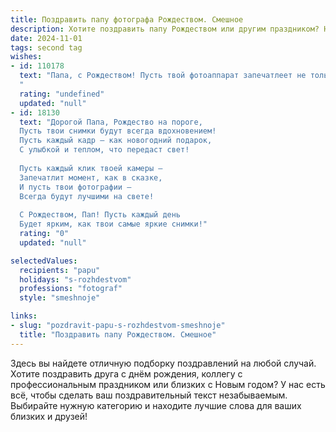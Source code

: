 ```yaml
---
title: Поздравить папу фотографа Рождеством. Смешное
description: Хотите поздравить папу Рождеством или другим праздником? Наш ИИ создаст незабываемое поздравление, а вы обязательно выделитесь среди других.  
date: 2024-11-01
tags: second tag
wishes:
- id: 110178
  text: "Папа, с Рождеством! Пусть твой фотоаппарат запечатлеет не только чудеса этого дня, но и гору подарков, которые ты, надеюсь, получишь! А если не получишь – не расстраивайся, всегда можно сфотографироваться с елкой и выдать это за лучший подарок!  С праздником, лучший фотограф в мире (по крайней мере, в нашей семье)!
  "
  rating: "undefined"
  updated: "null"
- id: 18130
  text: "Дорогой Папа, Рождество на пороге,
  Пусть твои снимки будут всегда вдохновением!
  Пусть каждый кадр — как новогодний подарок,
  С улыбкой и теплом, что передаст свет!
  
  Пусть каждый клик твоей камеры —
  Запечатлит момент, как в сказке,
  И пусть твои фотографии —
  Всегда будут лучшими на свете!
  
  С Рождеством, Пап! Пусть каждый день
  Будет ярким, как твои самые яркие снимки!"
  rating: "0"
  updated: "null"

selectedValues:
  recipients: "papu"
  holidays: "s-rozhdestvom"
  professions: "fotograf"
  style: "smeshnoje"

links:
- slug: "pozdravit-papu-s-rozhdestvom-smeshnoje"
  title: "Поздравить папу Рождеством. Смешное"
---
```


Здесь вы найдете отличную подборку поздравлений на любой случай. 
Хотите поздравить друга с днём рождения, коллегу с профессиональным праздником или близких с Новым годом? У нас есть всё, чтобы сделать ваш поздравительный текст незабываемым. Выбирайте нужную категорию и находите лучшие слова для ваших близких и друзей!
